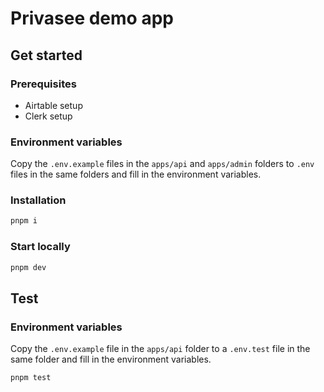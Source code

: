 # Privasee demo app

## Get started

### Prerequisites

- Airtable setup
- Clerk setup

### Environment variables

Copy the `.env.example` files in the `apps/api` and `apps/admin` folders to `.env` files in the same folders and fill in the environment variables.

### Installation

```bash
pnpm i
```

### Start locally

```bash
pnpm dev
```

## Test

### Environment variables

Copy the `.env.example` file in the `apps/api` folder to a `.env.test` file in the same folder and fill in the environment variables.

```bash
pnpm test
```
